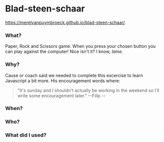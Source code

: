 # Blad-steen-schaar
 https://merelvanpuymbroeck.github.io/blad-steen-schaar/.
 
### What?
Paper, Rock and Scissors game. When you press your chosen button you can play against the computer! Nice isn't it? I know,   *lame.*

### Why?
Cause or coach said we needed to complete this excercise to learn Javascript a bit more.
His encouragement words where: 
>"It's sunday and I shouldn't actually be working in the weekend so I'll write some encouragement later."
> --Filip --

 ### When?
 
### Who?

### What did I used?


